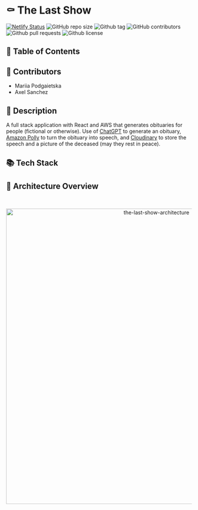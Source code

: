 # ⚰️ The Last Show

[![Netlify Status](https://api.netlify.com/api/v1/badges/2027d22e-4dc0-4ca6-b5ec-e81bd962c2cc/deploy-status)](https://app.netlify.com/sites/symphonious-duckanoo-407e4b/deploys)
![GitHub repo size](https://img.shields.io/github/repo-size/Axeloooo/The-Last-Show?logo=github&color=blue)
![Github tag](https://img.shields.io/github/v/tag/Axeloooo/The-Last-Show?logo=github&color=red)
![GitHub contributors](https://img.shields.io/github/contributors/Axeloooo/The-Last-Show?logo=github&color=yellow)
![Github pull requests](https://img.shields.io/github/issues-pr/Axeloooo/The-Last-Show?logo=github)
![Github license](https://img.shields.io/github/license/Axeloooo/The-Last-Show?logo=github&color=orange)

## 📖 Table of Contents

## 📝 Contributors
- Mariia Podgaietska
- Axel Sanchez

## 📜 Description

A full stack application with React and AWS that generates obituaries for people (fictional or otherwise). Use of [ChatGPT](https://openai.com/blog/chatgpt) to generate an obituary, [Amazon Polly](https://aws.amazon.com/polly/) to turn the obituary into speech, and [Cloudinary](https://cloudinary.com/) to store the speech and a picture of the deceased (may they rest in peace).

## 📚 Tech Stack

## 🧩 Architecture Overview

<br/>
<p align="center">
  <img src="https://res.cloudinary.com/mkf/image/upload/v1680411648/last-show_dvjjez.svg" alt="the-last-show-architecture" width="800"/>
</p>
<br/>
